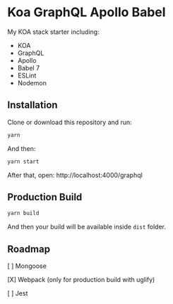 # Koa GraphQL Apollo Babel

My KOA stack starter including:

* KOA
* GraphQL
* Apollo
* Babel 7
* ESLint
* Nodemon

## Installation

Clone or download this repository and run:

```bash
yarn
```

And then:

```bash
yarn start
```

After that, open: http://localhost:4000/graphql

## Production Build

```bash
yarn build
```

And then your build will be available inside `dist` folder.

## Roadmap

[ ] Mongoose

[X] Webpack (only for production build with uglify)

[ ] Jest
